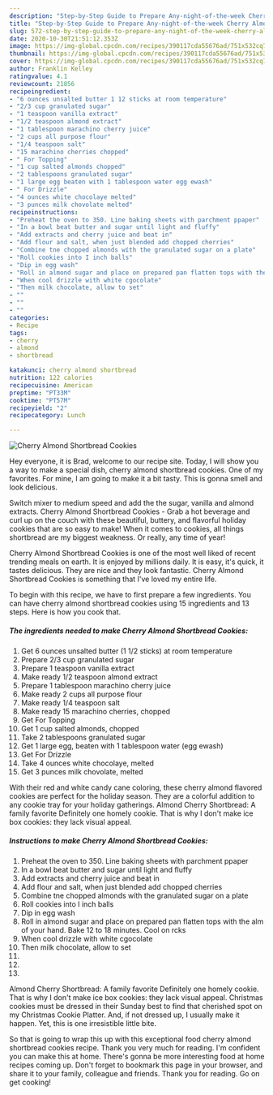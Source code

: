 ```yaml
---
description: "Step-by-Step Guide to Prepare Any-night-of-the-week Cherry Almond Shortbread Cookies"
title: "Step-by-Step Guide to Prepare Any-night-of-the-week Cherry Almond Shortbread Cookies"
slug: 572-step-by-step-guide-to-prepare-any-night-of-the-week-cherry-almond-shortbread-cookies
date: 2020-10-30T21:51:12.353Z
image: https://img-global.cpcdn.com/recipes/390117cda55676ad/751x532cq70/cherry-almond-shortbread-cookies-recipe-main-photo.jpg
thumbnail: https://img-global.cpcdn.com/recipes/390117cda55676ad/751x532cq70/cherry-almond-shortbread-cookies-recipe-main-photo.jpg
cover: https://img-global.cpcdn.com/recipes/390117cda55676ad/751x532cq70/cherry-almond-shortbread-cookies-recipe-main-photo.jpg
author: Franklin Kelley
ratingvalue: 4.1
reviewcount: 21856
recipeingredient:
- "6 ounces unsalted butter 1 12 sticks at room temperature"
- "2/3 cup granulated sugar"
- "1 teaspoon vanilla extract"
- "1/2 teaspoon almond extract"
- "1 tablespoon marachino cherry juice"
- "2 cups all purpose flour"
- "1/4 teaspoon salt"
- "15 marachino cherries chopped"
- " For Topping"
- "1 cup salted almonds chopped"
- "2 tablespoons granulated sugar"
- "1 large egg beaten with 1 tablespoon water egg ewash"
- " For Drizzle"
- "4 ounces white chocolaye melted"
- "3 punces milk chovolate melted"
recipeinstructions:
- "Preheat the oven to 350. Line baking sheets with parchment ppaper"
- "In a bowl beat butter and sugar until light and fluffy"
- "Add extracts and cherry juice and beat in"
- "Add flour and salt, when just blended add chopped cherries"
- "Combine tne chopped almonds wíth the granulated sugar on a plate"
- "Roll cookies into I inch balls"
- "Dip in egg wash"
- "Roll in almond sugar and place on prepared pan flatten tops with the alm of your hand. Bake 12 to 18 minutes. Cool on rcks"
- "When cool drizzle with white cgocolate"
- "Then milk chocolate, allow to set"
- ""
- ""
- ""
categories:
- Recipe
tags:
- cherry
- almond
- shortbread

katakunci: cherry almond shortbread 
nutrition: 122 calories
recipecuisine: American
preptime: "PT33M"
cooktime: "PT57M"
recipeyield: "2"
recipecategory: Lunch

---
```



![Cherry Almond Shortbread Cookies](https://img-global.cpcdn.com/recipes/390117cda55676ad/751x532cq70/cherry-almond-shortbread-cookies-recipe-main-photo.jpg)

Hey everyone, it is Brad, welcome to our recipe site. Today, I will show you a way to make a special dish, cherry almond shortbread cookies. One of my favorites. For mine, I am going to make it a bit tasty. This is gonna smell and look delicious.

Switch mixer to medium speed and add the the sugar, vanilla and almond extracts. Cherry Almond Shortbread Cookies - Grab a hot beverage and curl up on the couch with these beautiful, buttery, and flavorful holiday cookies that are so easy to make! When it comes to cookies, all things shortbread are my biggest weakness. Or really, any time of year!

Cherry Almond Shortbread Cookies is one of the most well liked of recent trending meals on earth. It is enjoyed by millions daily. It is easy, it's quick, it tastes delicious. They are nice and they look fantastic. Cherry Almond Shortbread Cookies is something that I've loved my entire life.


To begin with this recipe, we have to first prepare a few ingredients. You can have cherry almond shortbread cookies using 15 ingredients and 13 steps. Here is how you cook that.

<!--inarticleads1-->

##### The ingredients needed to make Cherry Almond Shortbread Cookies:

1. Get 6 ounces unsalted butter (1 1/2 sticks) at room temperature
1. Prepare 2/3 cup granulated sugar
1. Prepare 1 teaspoon vanilla extract
1. Make ready 1/2 teaspoon almond extract
1. Prepare 1 tablespoon marachino cherry juice
1. Make ready 2 cups all purpose flour
1. Make ready 1/4 teaspoon salt
1. Make ready 15 marachino cherries, chopped
1. Get  For Topping
1. Get 1 cup salted almonds, chopped
1. Take 2 tablespoons granulated sugar
1. Get 1 large egg, beaten with 1 tablespoon water (egg ewash)
1. Get  For Drizzle
1. Take 4 ounces white chocolaye, melted
1. Get 3 punces milk chovolate, melted


With their red and white candy cane coloring, these cherry almond flavored cookies are perfect for the holiday season. They are a colorful addition to any cookie tray for your holiday gatherings. Almond Cherry Shortbread: A family favorite Definitely one homely cookie. That is why I don&#39;t make ice box cookies: they lack visual appeal. 

<!--inarticleads2-->

##### Instructions to make Cherry Almond Shortbread Cookies:

1. Preheat the oven to 350. Line baking sheets with parchment ppaper
1. In a bowl beat butter and sugar until light and fluffy
1. Add extracts and cherry juice and beat in
1. Add flour and salt, when just blended add chopped cherries
1. Combine tne chopped almonds wíth the granulated sugar on a plate
1. Roll cookies into I inch balls
1. Dip in egg wash
1. Roll in almond sugar and place on prepared pan flatten tops with the alm of your hand. Bake 12 to 18 minutes. Cool on rcks
1. When cool drizzle with white cgocolate
1. Then milk chocolate, allow to set
1. 
1. 
1. 


Almond Cherry Shortbread: A family favorite Definitely one homely cookie. That is why I don&#39;t make ice box cookies: they lack visual appeal. Christmas cookies must be dressed in their Sunday best to find that cherished spot on my Christmas Cookie Platter. And, if not dressed up, I usually make it happen. Yet, this is one irresistible little bite. 

So that is going to wrap this up with this exceptional food cherry almond shortbread cookies recipe. Thank you very much for reading. I'm confident you can make this at home. There's gonna be more interesting food at home recipes coming up. Don't forget to bookmark this page in your browser, and share it to your family, colleague and friends. Thank you for reading. Go on get cooking!
